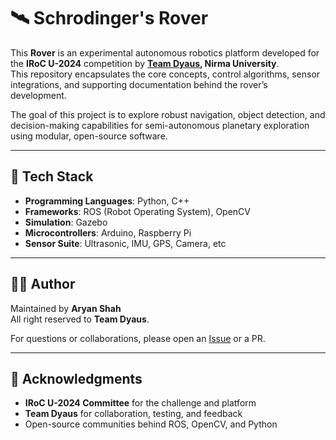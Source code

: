 # 🛰️ Schrodinger's Rover

This **Rover** is an experimental autonomous robotics platform developed for the **IRoC U-2024** competition by **[Team Dyaus](https://www.teamdyaus.space/), Nirma University**.  
This repository encapsulates the core concepts, control algorithms, sensor integrations, and supporting documentation behind the rover’s development.

The goal of this project is to explore robust navigation, object detection, and decision-making capabilities for semi-autonomous planetary exploration using modular, open-source software.

---

## 🔧 Tech Stack

- **Programming Languages**: Python, C++
- **Frameworks**: ROS (Robot Operating System), OpenCV
- **Simulation**: Gazebo
- **Microcontrollers**: Arduino, Raspberry Pi
- **Sensor Suite**: Ultrasonic, IMU, GPS, Camera, etc

---

## 👨‍💻 Author

Maintained by **Aryan Shah**  
All right reserved to **Team Dyaus**.

For questions or collaborations, please open an [Issue](https://github.com/aryanshah2024/schrodingers-rover/issues) or a PR.

---


## 🌌 Acknowledgments

- **IRoC U-2024 Committee** for the challenge and platform  
- **Team Dyaus** for collaboration, testing, and feedback  
- Open-source communities behind ROS, OpenCV, and Python
